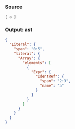 ### Source
```js parse:expr
[ a ]
```

### Output: ast
```json
{
  "Literal": {
    "span": "0:5",
    "literal": {
      "Array": {
        "elements": [
          {
            "Expr": {
              "IdentRef": {
                "span": "2:3",
                "name": "a"
              }
            }
          }
        ]
      }
    }
  }
}
```
